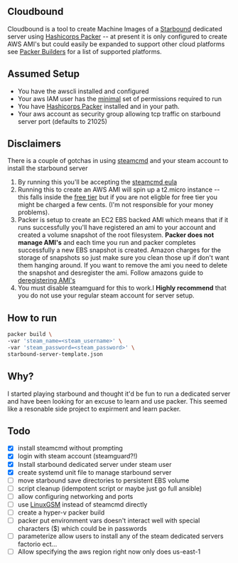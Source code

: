 Cloudbound
-----------
Cloudbound is a tool to create Machine Images of a [Starbound](http://playstarbound.com/) dedicated server using [Hashicorps Packer](https://www.packer.io/) -- at present it is only configured to create AWS AMI's but could easily be expanded to support other cloud platforms see [Packer Builders](https://www.packer.io/docs/builders/index.html) for a list of supported platforms.

## Assumed Setup
- You have the awscli installed and configured
- Your aws IAM user has the [minimal](https://www.packer.io/docs/builders/amazon.html#using-an-iam-task-or-instance-role) set of permissions required to run
- You have [Hashicorps Packer](https://www.packer.io/) installed and in your path.
- Your aws account as security group allowing tcp traffic on starbound server port (defaults to 21025)

## Disclaimers
There is a couple of gotchas in using [steamcmd](https://developer.valvesoftware.com/wiki/SteamCMD) and your steam account to install the starbound server
1. By running this you'll be accepting the [steamcmd eula](http://metadata.ftp-master.debian.org/changelogs/non-free/s/steamcmd/steamcmd_0~20130205-1_copyright)
2. Running this to create an AWS AMI will spin up a t2.micro instance -- this falls inside the [free tier](https://aws.amazon.com/free/) but if you are not eligble for free tier you might be charged a few cents. (I'm not responsible for your money problems).
3. Packer is setup to create an EC2 EBS backed AMI which means that if it runs successfully you'll have registered an ami to your account and created a volume snapshot of the root filesystem. **Packer does not manage AMI's** and each time you run and packer completes successfully a new EBS snapshot is created. Amazon charges for the storage of snapshots so just make sure you clean those up if don't want them hanging around. If you want to remove the ami you need to delete the snapshot and desregister the ami. Follow amazons guide to [deregistering AMI's](http://docs.aws.amazon.com/AWSEC2/latest/UserGuide/deregister-ami.html)
4. You must disable steamguard for this to work.I **Highly recommend** that you do not use your regular steam account for server setup. 

## How to run
```bash
packer build \
-var 'steam_name=<steam_username>' \
-var 'steam_password=<steam_password>' \
starbound-server-template.json
```

## Why?
I started playing starbound and thought it'd be fun to run a dedicated server and have been looking for an excuse to learn and use packer.
This seemed like a resonable side project to expirment and learn packer.

## Todo
- [x] install steamcmd without prompting
- [x] login with steam account (steamguard?!)
- [x] Install starbound dedicated server under steam user
- [x] create systemd unit file to manage starbound server
- [ ] move starbound save directories to persistent EBS volume
- [ ] script cleanup (idempotent script or maybe just go full ansible)
- [ ] allow configuring networking and ports
- [ ] use [LinuxGSM](https://github.com/GameServerManagers/LinuxGSM) instead of steamcmd directly
- [ ] create a hyper-v packer build
- [ ] packer put environment vars doesn't interact well with special characters ($) which could be in passwords
- [ ] parameterize allow users to install any of the steam dedicated servers factorio ect...
- [ ] Allow specifying the aws region right now only does us-east-1